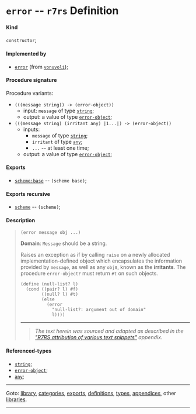 

<a id='definition__r7rs__error'></a>

# `error` -- `r7rs` Definition


<a id='definition__r7rs__error__kind'></a>

#### Kind

`constructor`;


<a id='definition__r7rs__error__implemented-by'></a>

#### Implemented by

 * [`error`](../../vonuvoli/definitions/error.md#definition__vonuvoli__error) (from [`vonuvoli`](../../vonuvoli/_index.md#library__vonuvoli));


<a id='definition__r7rs__error__procedure-signature'></a>

#### Procedure signature

Procedure variants:
 * `(((message string)) -> (error-object))`
   * input: `message` of type [`string`](../../r7rs/types/string.md#type__r7rs__string);
   * output: a value of type [`error-object`](../../r7rs/types/error-object.md#type__r7rs__error-object);
 * `(((message string) (irritant any) |1...|) -> (error-object))`
   * inputs:
     * `message` of type [`string`](../../r7rs/types/string.md#type__r7rs__string);
     * `irritant` of type [`any`](../../r7rs/types/any.md#type__r7rs__any);
     * `...` -- at least one time;
   * output: a value of type [`error-object`](../../r7rs/types/error-object.md#type__r7rs__error-object);


<a id='definition__r7rs__error__exports'></a>

#### Exports

 * [`scheme:base`](../../r7rs/exports/scheme_3a_base.md#export__r7rs__scheme_3a_base) -- `(scheme base)`;


<a id='definition__r7rs__error__exports-recursive'></a>

#### Exports recursive

 * [`scheme`](../../r7rs/exports/scheme.md#export__r7rs__scheme) -- `(scheme)`;


<a id='definition__r7rs__error__description'></a>

#### Description

> ````
> (error message obj ...)
> ````
> 
> 
> **Domain**:  `Message` should be a string.
> 
> Raises an exception as if by calling
> `raise` on a newly allocated implementation-defined object which encapsulates
> the information provided by `message`,
> as well as any `obj`s, known as the __irritants__.
> The procedure `error-object?` must return `#t` on such objects.
> 
> ````
> (define (null-list? l)
>   (cond ((pair? l) #f)
>         ((null? l) #t)
>         (else
>           (error
>             "null-list?: argument out of domain"
>             l))))
> ````
> 
> 
> ----
> > *The text herein was sourced and adapted as described in the ["R7RS attribution of various text snippets"](../../r7rs/appendices/attribution.md#appendix__r7rs__attribution) appendix.*


<a id='definition__r7rs__error__referenced-types'></a>

#### Referenced-types

 * [`string`](../../r7rs/types/string.md#type__r7rs__string);
 * [`error-object`](../../r7rs/types/error-object.md#type__r7rs__error-object);
 * [`any`](../../r7rs/types/any.md#type__r7rs__any);

----

Goto: [library](../../r7rs/_index.md#library__r7rs), [categories](../../r7rs/categories/_index.md#toc__r7rs__categories), [exports](../../r7rs/exports/_index.md#toc__r7rs__exports), [definitions](../../r7rs/definitions/_index.md#toc__r7rs__definitions), [types](../../r7rs/types/_index.md#toc__r7rs__types), [appendices](../../r7rs/appendices/_index.md#toc__r7rs__appendices), other [libraries](../../_libraries.md#toc__libraries).

----

